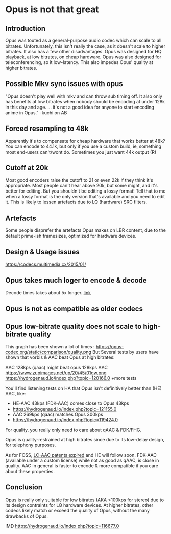 # Opus is not that great

## Introduction

Opus was touted as a general-purpose audio codec which can scale to all bitrates. Unfortunately, this isn't really the case, as it doesn't scale to higher bitrates. It also has a few other disadvantages. Opus was designed for HQ playback, at low bitrates, on cheap hardware. Opus was also designed for teleconferencing, so it  low-latency. This also impedes Opus' quality at higher bitrates.


## Possible Mkv sync issues with opus

"Opus doesn't play well with mkv and can throw sub timing off. It also only has benefits at low bitrates when nobody should be encoding at under 128k in this day and age. … it's not a good idea for anyone to start encoding anime in Opus." -kuchi on AB

## Forced resampling to 48k

Apparently it's to compensate for cheap hardware that works better at 48k? You can encode to 44.1k, but only if you use a custom build, ie, something most end-users can't/wont do. Sometimes you just want 44k output (R)

## Cutoff at 20k

Most good encoders raise the cutoff to 21 or even 22k if they think it's appropriate. Most people can't hear above 20k, but some might, and it's better for editing. But you shouldn't be editing a lossy format! Tell that to me when a lossy format is the only version that's available and you need to edit it. This is likely to lessen artefacts due to LQ (hardware) SRC filters.

## Artefacts

Some people disprefer the artefacts Opus makes on LBR content, due to the default prime-ish framesizes, optimized for hardware devices.

## Design & Usage issues

https://codecs.multimedia.cx/2015/01/

## Opus takes much loger to encode & decode
Decode times takes about 5x longer. [link](https://forum.doom9.org/showpost.php?p=1849225&postcount=19)

## Opus is not as compatible as older codecs

## Opus low-bitrate quality does not scale to high-bitrate quality
This graph has been shown a lot of times : https://opus-codec.org/static/comparison/quality.png 
But Several tests by users have shown that vorbis & AAC beat Opus at high bitrates:

AAC 128kps (qaac) might beat opus 128kps AAC
https://www.zupimages.net/up/20/45/01gw.png
https://hydrogenaud.io/index.php?topic=120166.0 +more tests

You'll find listening tests on HA that Opus isn't definitively better than (HE) AAC, like:
- HE-AAC 43kps (FDK-AAC) comes close to Opus 43kps 
- https://hydrogenaud.io/index.php?topic=121155.0
- AAC  269kps (qaac) matches Opus 300kps 
- https://hydrogenaud.io/index.php?topic=119424.0

For quality, you really only need to care about qAAC & FDK/FHG.

Opus is quality-restrained at high bitrates since due to its low-delay design, for telephony purposes.

As for FOSS, [LC-AAC patents expired](https://hydrogenaud.io/index.php?topic=118084.msg976728#msg976728) and HE will follow soon. FDK-AAC (available under a custom license) while not as good as qAAC, is close in quality. AAC in general is faster to encode & more compatible if you care about these properties.

## Conclusion

Opus is really only suitable for low bitrates (AKA <100kps for stereo) due to its design contraints for LQ hardware devices. At higher bitrates, other codecs likely match or exceed the quality of Opus, without the many drawbacks of Opus.

IMD
https://hydrogenaud.io/index.php?topic=116677.0
